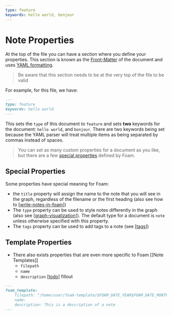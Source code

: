 ```yaml
---
type: feature
keywords: hello world, bonjour
---
```


# Note Properties

At the top of the file you can have a section where you define your properties. This section is known as the [Front-Matter](https://learn.cloudcannon.com/jekyll/introduction-to-jekyll-front-matter/) of the document and uses [YAML formatting](https://www.codeproject.com/Articles/1214409/Learn-YAML-in-five-minutes).

> Be aware that this section needs to be at the very top of the file to be valid

For example, for this file, we have:

```markdown
---
type: feature
keywords: hello world
---
```

This sets the `type` of this document to `feature` and sets **two** keywords for the document: `hello world`, and `bonjour`. There are two keywords being set because the YAML parser will treat multiple items as being separated by commas instead of spaces.

> You can set as many custom properties for a document as you like, but there are a few [special properties](#special-properties) defined by Foam.

## Special Properties

Some properties have special meaning for Foam:

- the `title` property will assign the name to the note that you will see in the graph, regardless of the filename or the first heading (also see how to [[write-notes-in-foam]])
- The `type` property can be used to style notes differently in the graph (also see [[graph-visualization]]). The default type for a document is `note` unless otherwise specified with this property.
- The `tags` property can be used to add tags to a note (see [[tags]])

## Template Properties

- There also exists properties that are even more specific to Foam [[Note Templates]]
  - `filepath`
  - `name`
  - `description` [[todo]] fillout

```markdown
---
foam_template:
    filepath: "/home/user/foam-template/$FOAM_DATE_YEAR$FOAM_DATE_MONTH$FOAM_DATE_DATE$FOAM_DATE_HOUR$FOAM_DATE_MINUTE $FOAM_TITLE.md"
    name: 
    description: This is a description of a note
---
```

[//begin]: # "Autogenerated link references for markdown compatibility"
[write-notes-in-foam]: ../getting-started/write-notes-in-foam.md "Writing Notes"
[graph-visualization]: graph-visualization.md "Graph Visualization"
[tags]: tags.md "Tags"
[todo]: ../../dev/todo.md "Todo"
[//end]: # "Autogenerated link references"
